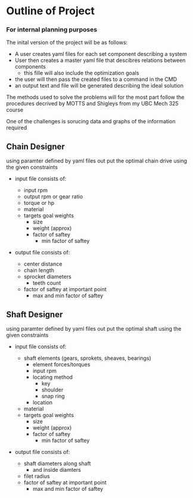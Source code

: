 # Outline of Project
### For internal planning purposes

The inital version of the project will be as follows:
- A user creates yaml files for each set component describing a system
- User then creates a master yaml file that descibres relations between components
    - this fille will also include the optimization goals
- the user will then pass the created files to a command in the CMD
- an output text and file will be generated describing the ideal solution

The methods used to solve the problems will for the most part follow the procedures decrived by MOTTS and Shigleys from my UBC Mech 325 course

One of the challenges is sorucing data and graphs of the information required

## Chain Designer
using paramter defined by yaml files out put the optimal chain drive using the given constraints

- input file consists of:
    - input rpm
    - output rpm or gear ratio
    - torque or hp
    - material
    - targets goal weights
        - size
        - weight (approx)
        - factor of saftey
            - min factor of saftey

- output file consists of:
    - center distance
    - chain length
    - sprocket diameters
        - teeth count
    - factor of saftey at important point
        - max and min factor of saftey

## Shaft Designer
using paramter defined by yaml files out put the optimal shaft using the given constraints
    
- input file consists of:
    - shaft elements (gears, sprokets, sheaves, bearings)
        - element forces/torques
        - input rpm
        - locating method
            - key
            - shoulder
            - snap ring
        - location
    - material
    - targets goal weights
        - size
        - weight (approx)
        - factor of saftey
            - min factor of saftey

- output file consists of:
    - shaft diameters along shaft
        - and inside diamters
    - filet radius
    - factor of saftey at important point
        - max and min factor of saftey


